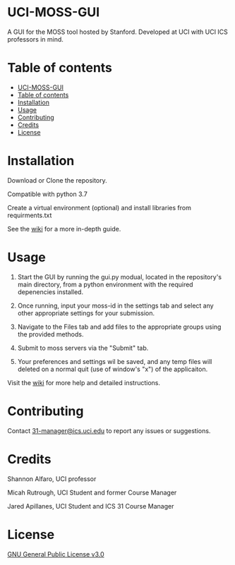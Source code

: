 # UCI-MOSS-GUI
A GUI for the MOSS tool hosted by Stanford. Developed at UCI with UCI ICS professors in mind.

Table of contents
=================

<!--ts-->
   * [UCI-MOSS-GUI](#UCI-MOSS-GUI)
   * [Table of contents](#table-of-contents)
   * [Installation](#installation)
   * [Usage](#usage)
   * [Contributing](#contributing)
   * [Credits](#credits)
   * [License](#license)
<!--te-->

Installation
============
Download or Clone the repository.

Compatible with python 3.7

Create a virtual environment (optional) and install libraries from requirments.txt

See the [wiki](https://github.com/JaredApillanes/UCI-MOSS-GUI/wiki) for a more in-depth guide.


Usage
=====
1. Start the GUI by running the gui.py modual, located in the repository's main directory, from a python environment with the required depenencies installed.

2. Once running, input your moss-id in the settings tab and select any other appropriate settings for your submission.

3. Navigate to the Files tab and add files to the appropriate groups using the provided methods.

4. Submit to moss servers via the "Submit" tab.

5. Your preferences and settings wil be saved, and any temp files will deleted on a normal quit (use of window's "x") of the applicaiton.



Visit the [wiki](https://github.com/JaredApillanes/UCI-MOSS-GUI/wiki) for more help and detailed instructions.

Contributing
============
Contact 31-manager@ics.uci.edu to report any issues or suggestions.

Credits
=======
Shannon Alfaro, UCI professor

Micah Rutrough, UCI Student and former Course Manager

Jared Apillanes, UCI Student and ICS 31 Course Manager

License
=======
[GNU General Public License v3.0](LICENSE)
